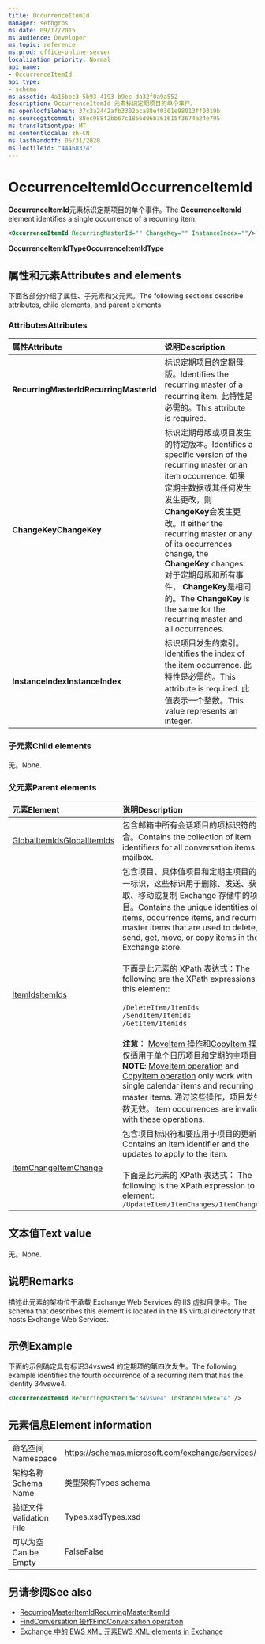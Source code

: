 ```yaml
---
title: OccurrenceItemId
manager: sethgros
ms.date: 09/17/2015
ms.audience: Developer
ms.topic: reference
ms.prod: office-online-server
localization_priority: Normal
api_name:
- OccurrenceItemId
api_type:
- schema
ms.assetid: 4a15bbc3-5b93-4193-b9ec-da32f0a9a552
description: OccurrenceItemId 元素标识定期项目的单个事件。
ms.openlocfilehash: 37c3a2442afb3302bca88ef0301e98013ff0319b
ms.sourcegitcommit: 88ec988f2bb67c1866d06b361615f3674a24e795
ms.translationtype: MT
ms.contentlocale: zh-CN
ms.lasthandoff: 05/31/2020
ms.locfileid: "44468374"
---
```

# <a name="occurrenceitemid"></a><span data-ttu-id="bc0b2-103">OccurrenceItemId</span><span class="sxs-lookup"><span data-stu-id="bc0b2-103">OccurrenceItemId</span></span>

<span data-ttu-id="bc0b2-104">**OccurrenceItemId**元素标识定期项目的单个事件。</span><span class="sxs-lookup"><span data-stu-id="bc0b2-104">The **OccurrenceItemId** element identifies a single occurrence of a recurring item.</span></span> 
  
```XML
<OccurrenceItemId RecurringMasterId="" ChangeKey="" InstanceIndex=""/>
```

<span data-ttu-id="bc0b2-105">**OccurrenceItemIdType**</span><span class="sxs-lookup"><span data-stu-id="bc0b2-105">**OccurrenceItemIdType**</span></span>

## <a name="attributes-and-elements"></a><span data-ttu-id="bc0b2-106">属性和元素</span><span class="sxs-lookup"><span data-stu-id="bc0b2-106">Attributes and elements</span></span>

<span data-ttu-id="bc0b2-107">下面各部分介绍了属性、子元素和父元素。</span><span class="sxs-lookup"><span data-stu-id="bc0b2-107">The following sections describe attributes, child elements, and parent elements.</span></span>
  
### <a name="attributes"></a><span data-ttu-id="bc0b2-108">Attributes</span><span class="sxs-lookup"><span data-stu-id="bc0b2-108">Attributes</span></span>

|<span data-ttu-id="bc0b2-109">**属性**</span><span class="sxs-lookup"><span data-stu-id="bc0b2-109">**Attribute**</span></span>|<span data-ttu-id="bc0b2-110">**说明**</span><span class="sxs-lookup"><span data-stu-id="bc0b2-110">**Description**</span></span>|
|:-----|:-----|
|<span data-ttu-id="bc0b2-111">**RecurringMasterId**</span><span class="sxs-lookup"><span data-stu-id="bc0b2-111">**RecurringMasterId**</span></span> <br/> |<span data-ttu-id="bc0b2-112">标识定期项目的定期母版。</span><span class="sxs-lookup"><span data-stu-id="bc0b2-112">Identifies the recurring master of a recurring item.</span></span> <span data-ttu-id="bc0b2-113">此特性是必需的。</span><span class="sxs-lookup"><span data-stu-id="bc0b2-113">This attribute is required.</span></span>  <br/> |
|<span data-ttu-id="bc0b2-114">**ChangeKey**</span><span class="sxs-lookup"><span data-stu-id="bc0b2-114">**ChangeKey**</span></span> <br/> |<span data-ttu-id="bc0b2-115">标识定期母版或项目发生的特定版本。</span><span class="sxs-lookup"><span data-stu-id="bc0b2-115">Identifies a specific version of the recurring master or an item occurrence.</span></span> <span data-ttu-id="bc0b2-116">如果定期主数据或其任何发生发生更改，则**ChangeKey**会发生更改。</span><span class="sxs-lookup"><span data-stu-id="bc0b2-116">If either the recurring master or any of its occurrences change, the **ChangeKey** changes.</span></span> <span data-ttu-id="bc0b2-117">对于定期母版和所有事件， **ChangeKey**是相同的。</span><span class="sxs-lookup"><span data-stu-id="bc0b2-117">The **ChangeKey** is the same for the recurring master and all occurrences.</span></span>  <br/> |
|<span data-ttu-id="bc0b2-118">**InstanceIndex**</span><span class="sxs-lookup"><span data-stu-id="bc0b2-118">**InstanceIndex**</span></span> <br/> |<span data-ttu-id="bc0b2-119">标识项目发生的索引。</span><span class="sxs-lookup"><span data-stu-id="bc0b2-119">Identifies the index of the item occurrence.</span></span> <span data-ttu-id="bc0b2-120">此特性是必需的。</span><span class="sxs-lookup"><span data-stu-id="bc0b2-120">This attribute is required.</span></span> <span data-ttu-id="bc0b2-121">此值表示一个整数。</span><span class="sxs-lookup"><span data-stu-id="bc0b2-121">This value represents an integer.</span></span>  <br/> |
   
### <a name="child-elements"></a><span data-ttu-id="bc0b2-122">子元素</span><span class="sxs-lookup"><span data-stu-id="bc0b2-122">Child elements</span></span>

<span data-ttu-id="bc0b2-123">无。</span><span class="sxs-lookup"><span data-stu-id="bc0b2-123">None.</span></span>
  
### <a name="parent-elements"></a><span data-ttu-id="bc0b2-124">父元素</span><span class="sxs-lookup"><span data-stu-id="bc0b2-124">Parent elements</span></span>

|<span data-ttu-id="bc0b2-125">**元素**</span><span class="sxs-lookup"><span data-stu-id="bc0b2-125">**Element**</span></span>|<span data-ttu-id="bc0b2-126">**说明**</span><span class="sxs-lookup"><span data-stu-id="bc0b2-126">**Description**</span></span>|
|:-----|:-----|
|[<span data-ttu-id="bc0b2-127">GlobalItemIds</span><span class="sxs-lookup"><span data-stu-id="bc0b2-127">GlobalItemIds</span></span>](globalitemids.md) <br/> |<span data-ttu-id="bc0b2-128">包含邮箱中所有会话项目的项标识符的集合。</span><span class="sxs-lookup"><span data-stu-id="bc0b2-128">Contains the collection of item identifiers for all conversation items in a mailbox.</span></span>  <br/> |
|[<span data-ttu-id="bc0b2-129">ItemIds</span><span class="sxs-lookup"><span data-stu-id="bc0b2-129">ItemIds</span></span>](itemids.md) <br/> | <span data-ttu-id="bc0b2-130">包含项目、具体值项目和定期主项目的唯一标识，这些标识用于删除、发送、获取、移动或复制 Exchange 存储中的项目。</span><span class="sxs-lookup"><span data-stu-id="bc0b2-130">Contains the unique identities of items, occurrence items, and recurring master items that are used to delete, send, get, move, or copy items in the Exchange store.</span></span> <br/><br/><span data-ttu-id="bc0b2-131">下面是此元素的 XPath 表达式：</span><span class="sxs-lookup"><span data-stu-id="bc0b2-131">The following are the XPath expressions to this element:</span></span> <br/><br/>  `/DeleteItem/ItemIds` <br/>  `/SendItem/ItemIds` <br/>  `/GetItem/ItemIds` <br/><br/><span data-ttu-id="bc0b2-132">**注意**： [MoveItem 操作](moveitem-operation.md)和[CopyItem 操作](copyitem-operation.md)仅适用于单个日历项目和定期的主项目。</span><span class="sxs-lookup"><span data-stu-id="bc0b2-132">**NOTE**: [MoveItem operation](moveitem-operation.md) and [CopyItem operation](copyitem-operation.md) only work with single calendar items and recurring master items.</span></span> <span data-ttu-id="bc0b2-133">通过这些操作，项目发生次数无效。</span><span class="sxs-lookup"><span data-stu-id="bc0b2-133">Item occurrences are invalid with these operations.</span></span>           |
|[<span data-ttu-id="bc0b2-134">ItemChange</span><span class="sxs-lookup"><span data-stu-id="bc0b2-134">ItemChange</span></span>](itemchange.md) <br/> |<span data-ttu-id="bc0b2-135">包含项目标识符和要应用于项目的更新。</span><span class="sxs-lookup"><span data-stu-id="bc0b2-135">Contains an item identifier and the updates to apply to the item.</span></span><br/><br/> <span data-ttu-id="bc0b2-136">下面是此元素的 XPath 表达式： </span><span class="sxs-lookup"><span data-stu-id="bc0b2-136">The following is the XPath expression to this element:</span></span>  <br/>  `/UpdateItem/ItemChanges/ItemChange[i]` <br/> |
   
## <a name="text-value"></a><span data-ttu-id="bc0b2-137">文本值</span><span class="sxs-lookup"><span data-stu-id="bc0b2-137">Text value</span></span>

<span data-ttu-id="bc0b2-138">无。</span><span class="sxs-lookup"><span data-stu-id="bc0b2-138">None.</span></span>
  
## <a name="remarks"></a><span data-ttu-id="bc0b2-139">说明</span><span class="sxs-lookup"><span data-stu-id="bc0b2-139">Remarks</span></span>

<span data-ttu-id="bc0b2-140">描述此元素的架构位于承载 Exchange Web Services 的 IIS 虚拟目录中。</span><span class="sxs-lookup"><span data-stu-id="bc0b2-140">The schema that describes this element is located in the IIS virtual directory that hosts Exchange Web Services.</span></span>
  
## <a name="example"></a><span data-ttu-id="bc0b2-141">示例</span><span class="sxs-lookup"><span data-stu-id="bc0b2-141">Example</span></span>

<span data-ttu-id="bc0b2-142">下面的示例确定具有标识34vswe4 的定期项的第四次发生。</span><span class="sxs-lookup"><span data-stu-id="bc0b2-142">The following example identifies the fourth occurrence of a recurring item that has the identity 34vswe4.</span></span>
  
```XML
<OccurrenceItemId RecurringMasterId="34vswe4" InstanceIndex="4" />
```

## <a name="element-information"></a><span data-ttu-id="bc0b2-143">元素信息</span><span class="sxs-lookup"><span data-stu-id="bc0b2-143">Element information</span></span>

|||
|:-----|:-----|
|<span data-ttu-id="bc0b2-144">命名空间</span><span class="sxs-lookup"><span data-stu-id="bc0b2-144">Namespace</span></span>  <br/> |https://schemas.microsoft.com/exchange/services/2006/types  <br/> |
|<span data-ttu-id="bc0b2-145">架构名称</span><span class="sxs-lookup"><span data-stu-id="bc0b2-145">Schema Name</span></span>  <br/> |<span data-ttu-id="bc0b2-146">类型架构</span><span class="sxs-lookup"><span data-stu-id="bc0b2-146">Types schema</span></span>  <br/> |
|<span data-ttu-id="bc0b2-147">验证文件</span><span class="sxs-lookup"><span data-stu-id="bc0b2-147">Validation File</span></span>  <br/> |<span data-ttu-id="bc0b2-148">Types.xsd</span><span class="sxs-lookup"><span data-stu-id="bc0b2-148">Types.xsd</span></span>  <br/> |
|<span data-ttu-id="bc0b2-149">可以为空</span><span class="sxs-lookup"><span data-stu-id="bc0b2-149">Can be Empty</span></span>  <br/> |<span data-ttu-id="bc0b2-150">False</span><span class="sxs-lookup"><span data-stu-id="bc0b2-150">False</span></span>  <br/> |
   
## <a name="see-also"></a><span data-ttu-id="bc0b2-151">另请参阅</span><span class="sxs-lookup"><span data-stu-id="bc0b2-151">See also</span></span>

- [<span data-ttu-id="bc0b2-152">RecurringMasterItemId</span><span class="sxs-lookup"><span data-stu-id="bc0b2-152">RecurringMasterItemId</span></span>](recurringmasteritemid.md)
- [<span data-ttu-id="bc0b2-153">FindConversation 操作</span><span class="sxs-lookup"><span data-stu-id="bc0b2-153">FindConversation operation</span></span>](findconversation-operation.md)
- [<span data-ttu-id="bc0b2-154">Exchange 中的 EWS XML 元素</span><span class="sxs-lookup"><span data-stu-id="bc0b2-154">EWS XML elements in Exchange</span></span>](ews-xml-elements-in-exchange.md)


